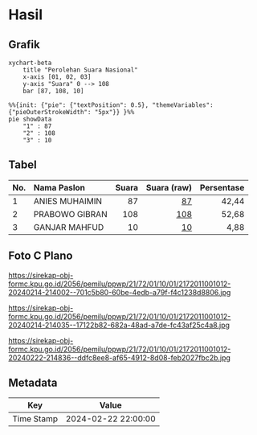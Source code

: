 # Hasil

## Grafik

```mermaid
xychart-beta
    title "Perolehan Suara Nasional"
    x-axis [01, 02, 03]
    y-axis "Suara" 0 --> 108
    bar [87, 108, 10]
```

```mermaid
%%{init: {"pie": {"textPosition": 0.5}, "themeVariables": {"pieOuterStrokeWidth": "5px"}} }%%
pie showData
    "1" : 87
    "2" : 108
    "3" : 10
```

## Tabel

| No. | Nama Paslon    | Suara | Suara (raw) | Persentase |
|:--- |:-------------- | -----:| -----------:| ----------:|
| 1   | ANIES MUHAIMIN | 87    | [87][p-1]   | 42,44      |
| 2   | PRABOWO GIBRAN | 108   | [108][p-2]  | 52,68      |
| 3   | GANJAR MAHFUD  | 10    | [10][p-3]   | 4,88       |


[p-1]: https://github.com/gigit-pemilu/pemilu-2024/blob/main/pilpres/hitung-suara/sub/21-kepulauan-riau/sub/72-kota-tanjung-pinang/sub/01-tanjung-pinang-barat/sub/1001-tanjung-pinang-barat/sub/012-tps/sub/paslon-1.txt
[p-2]: https://github.com/gigit-pemilu/pemilu-2024/blob/main/pilpres/hitung-suara/sub/21-kepulauan-riau/sub/72-kota-tanjung-pinang/sub/01-tanjung-pinang-barat/sub/1001-tanjung-pinang-barat/sub/012-tps/sub/paslon-2.txt
[p-3]: https://github.com/gigit-pemilu/pemilu-2024/blob/main/pilpres/hitung-suara/sub/21-kepulauan-riau/sub/72-kota-tanjung-pinang/sub/01-tanjung-pinang-barat/sub/1001-tanjung-pinang-barat/sub/012-tps/sub/paslon-3.txt

## Foto C Plano

https://sirekap-obj-formc.kpu.go.id/2056/pemilu/ppwp/21/72/01/10/01/2172011001012-20240214-214002--701c5b80-60be-4edb-a79f-f4c1238d8806.jpg

https://sirekap-obj-formc.kpu.go.id/2056/pemilu/ppwp/21/72/01/10/01/2172011001012-20240214-214035--17122b82-682a-48ad-a7de-fc43af25c4a8.jpg

https://sirekap-obj-formc.kpu.go.id/2056/pemilu/ppwp/21/72/01/10/01/2172011001012-20240222-214836--ddfc8ee8-af65-4912-8d08-feb2027fbc2b.jpg


## Metadata

| Key        | Value               |
| ---------- | ------------------- |
| Time Stamp | 2024-02-22 22:00:00 |



